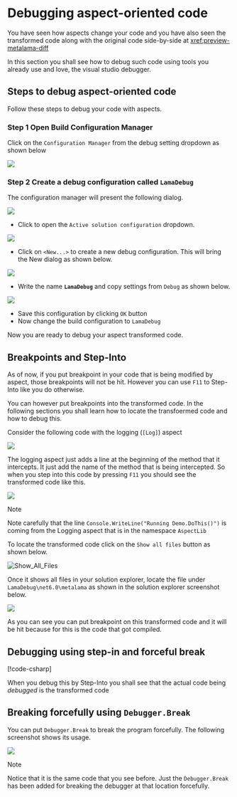 ﻿---
uid: debugging-aspect-oriented-code
---

# Debugging aspect-oriented code

You have seen how aspects change your code and you have also seen the transformed code along with the original code side-by-side at <xref:preview-metalama-diff>

In this section you shall see how to debug such code using tools you already use and love, the visual studio debugger.

## Steps to debug aspect-oriented code
Follow these steps to debug your code with aspects.

### **Step 1** Open Build Configuration Manager
Click on the `Configuration Manager` from the debug setting dropdown as shown below

![](../images/../using-aspects/images/config_manager.png)

### **Step 2** Create a debug configuration called `LamaDebug`
The configuration manager will present the following dialog.

![](../../images/../using-aspects/images/../../quickstart/using-aspects/images/config_manager_dialog.png)

* Click to open the `Active solution configuration` dropdown.

![](../../images/../using-aspects/images/../../quickstart/using-aspects/images/config_manager_new_config.png)

* Click on `<New...>` to create a new debug configuration. This will bring the New dialog as shown below.

![](../../images/../using-aspects/images/../../quickstart/using-aspects/images/empty_debug_config.png)

* Write the name **`LamaDebug`** and copy settings from `Debug` as shown below.

![](../../images/../using-aspects/images/../../quickstart/using-aspects/images/lamadebug_config.png)

* Save this configuration by clicking `OK` button
* Now change the build configuration to `LamaDebug`

Now you are ready to debug your aspect transformed code.

## Breakpoints and Step-Into
As of now, if you put breakpoint in your code that is being modified by aspect, those breakpoints will not be hit. However you can use `F11` to Step-Into like you do otherwise.

You can however put breakpoints into the transformed code. In the following sections you shall learn how to locate the transfoermed code and how to debug this.

Consider the following code with the logging (`[Log]`) aspect

![](../../images/../using-aspects/images/../../quickstart/using-aspects/images/aspect_debug_01.png)

The logging aspect just adds a line at the beginning of the method that it intercepts. It just add the name of the method that is being intercepted. So when you step into this code by pressing `F11` you should see the transformed code like this.

![](../../images/../using-aspects/images/../../quickstart/using-aspects/images/aspect_debug_02.png)

> [!NOTE]
> Note carefully that the line `Console.WriteLine("Running Demo.DoThis()")` is coming from the Logging aspect that is in the namespace `AspectLib`

To locate the transformed code click on the `Show all files` button as shown below.


![Show_All_Files](../../images/../using-aspects/images/../../quickstart/using-aspects/images/show_all_files.png)

Once it shows all files in your solution explorer, locate the file under `LamaDebug\net6.0\metalama`  as shown in the solution explorer screenshot below.

![](../../images/../using-aspects/images/../../quickstart/using-aspects/images/debug_transformed_code.png)

As you can see you can put breakpoint on this transformed code and it will be hit because for this is the code that got compiled.

## Debugging using step-in and forceful break

[!code-csharp[](../../../code/DebugDemo/Program.cs)]

When you debug this by Step-Into you shall see that the actual code being _debugged_ is the transformed code

## Breaking forcefully using `Debugger.Break`

You can put `Debugger.Break` to break the program forcefully. The following screenshot shows its usage.

![](../../images/../using-aspects/images/../../quickstart/using-aspects/images/debug_break.png)

> [!NOTE]
> Notice that it is the same code that you see before. Just the `Debugger.Break` has been added for breaking the debugger at that location forcefully.

